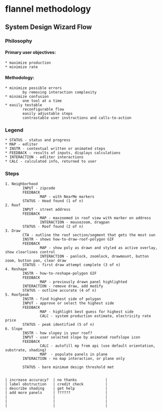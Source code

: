 # flannel methodology

## System Design Wizard Flow

### Philosophy

#### Primary user objectives: 
    * maximize production
    * minimize rate

#### Methodology: 
    * minimize possible errors
            by removing interaction complexity
    * minimize confusion
            one tool at a time
    * easily testable
            reconfigurable flow
            easily adjustable steps
            contrastable user instructions and calls-to-action

### Legend
    * STATUS - status and progress
    * MAP - edliter
    * INSTR - contextual written or animated steps
    * FEEDBACK - results of inputs, displays calculations 
    * INTERACTION - edliter interactions
    * CALC - calculated info, returned to user

### Steps
    1. Neighborhood
            INPUT - zipcode
            FEEDBACK
                    MAP - with NearMe markers
            STATUS - Hood found (1 of n)
    2. Roof
            INPUT - street address
            FEEDBACK
                    MAP - maxzoomed in roof view with marker on address
                    INTERACTION - mousezoom, dragpan
            STATUS - Roof found (2 of n)
    3. Draw
            CTA - outline the roof section/segment that gets the most sun
            INSTR - shows how-to-draw-roof-polygon GIF
            FEEDBACK
                    MAP - show poly as drawn and styled as active overlay, show clearlines control
                    INTERACTION - panlock, zoomlock, drawmount, button zoom, button pan, clear draw
            STATUS - first draw attempt complete (3 of n)
    4. Reshape
            INSTR - how-to-reshape-polygon GIF
            FEEDBACK
                    MAP - previously drawn panel highlighted
            INTERACTION - remove draw, add modify
            STATUS - outline accurate (4 of n)
    5. Roofpeak
            INSTR - find highest side of polygon
            INPUT - approve or select the highest side
            FEEDBACK
                    MAP - highlight best guess for highest side
                    CALC - system production estimate, electricity rate price
            STATUS - peak identified (5 of n)
    6. Slope
            INSTR - how slopey is your roof? 
            INPUT - user selected slope by animated roofslope icon
            FEEDBACK
                    CALC - autofill mp from api (use default orientation, substrate, shading)
                    MAP  - populate panels in plane
            INTERACTION - no map interaction, or plane only
                    
            STATUS - bare minimum design threshold met


    | increase accuracy?  | no thanks             |
    | label obstruction   | credit check          |
    | describe shading    | get help              |
    | add more panels     | ??????                |
    |                     |                       |
    |                     |                       |
    |                     |                       |